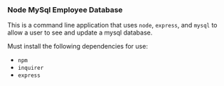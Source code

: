 ### Node MySql Employee Database 

This is a command line application that uses `node`, `express`, and `mysql` to allow a user to see and update a mysql database. 

Must install the following dependencies for use: 

- `npm`
- `inquirer` 
- `express`


